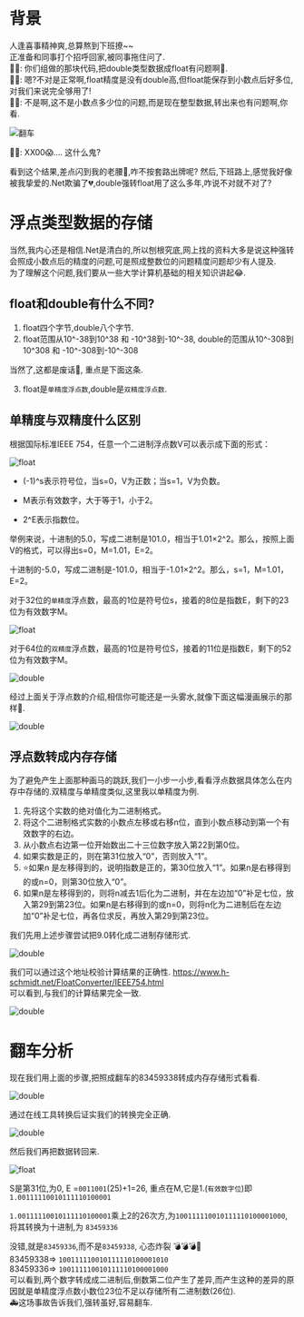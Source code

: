 # 背景  

人逢喜事精神爽,总算熬到下班撩~~  
正准备和同事打个招呼回家,被同事拖住问了.  
🙋‍♂️: 你们组做的那块代码,把double类型数据成float有问题啊💨.  
💁‍♀️: 嗯?不对是正常啊,float精度是没有double高,但float能保存到小数点后好多位,对我们来说完全够用了!  
🙋‍♂️: 不是啊,这不是小数点多少位的问题,而是现在整型数据,转出来也有问题啊,你看.  

![翻车](https://raw.githubusercontent.com/liuzhenyulive/GitDisk/blogs/pic/DoubleToFloat/DoubleToFloat.png)  

💁‍♀️: XX00😱....   这什么鬼?

看到这个结果,差点闪到我的老腰🤦,咋不按套路出牌呢?
然后,下班路上,感觉我好像被我挚爱的.Net欺骗了💔,double强转float用了这么多年,咋说不对就不对了?

# 浮点类型数据的存储  

当然,我内心还是相信.Net是清白的,所以刨根究底,网上找的资料大多是说这种强转会照成小数点后的精度的问题,可是照成整数位的问题精度问题却少有人提及.  
为了理解这个问题,我们要从一些大学计算机基础的相关知识讲起😂.

## float和double有什么不同? 

1. float四个字节,double八个字节.
2. float范围从10^-38到10^38 和 -10^38到-10^-38, double的范围从10^-308到10^308 和 -10^-308到-10^-308

当然了,这都是废话🤷, 重点是下面这条.

3. float是`单精度浮点数`,double是`双精度浮点数`.

## 单精度与双精度什么区别

根据国际标准IEEE 754，任意一个二进制浮点数V可以表示成下面的形式：

![float](https://raw.githubusercontent.com/liuzhenyulive/GitDisk/blogs/pic/DoubleToFloat/official.png) 

* (-1)^s表示符号位，当s=0，V为正数；当s=1，V为负数。

* M表示有效数字，大于等于1，小于2。

* 2^E表示指数位。

举例来说，十进制的5.0，写成二进制是101.0，相当于1.01×2^2。那么，按照上面V的格式，可以得出s=0，M=1.01，E=2。

十进制的-5.0，写成二进制是-101.0，相当于-1.01×2^2。那么，s=1，M=1.01，E=2。

对于32位的`单精度`浮点数，最高的1位是符号位s，接着的8位是指数E，剩下的23位为有效数字M。

![float](https://raw.githubusercontent.com/liuzhenyulive/GitDisk/blogs/pic/DoubleToFloat/float.jpg)

对于64位的`双精度`浮点数，最高的1位是符号位S，接着的11位是指数E，剩下的52位为有效数字M。

![double](https://raw.githubusercontent.com/liuzhenyulive/GitDisk/blogs/pic/DoubleToFloat/double.jpg)  

经过上面关于浮点数的介绍,相信你可能还是一头雾水,就像下面这幅漫画展示的那样🐎.

![double](https://raw.githubusercontent.com/liuzhenyulive/GitDisk/blogs/pic/DoubleToFloat/horse.png)  



## 浮点数转成内存存储

为了避免产生上面那种画马的跳跃,我们一小步一小步,看看浮点数据具体怎么在内存中存储的.双精度与单精度类似,这里我以单精度为例.

1. 先将这个实数的绝对值化为二进制格式。 
2. 将这个二进制格式实数的小数点左移或右移n位，直到小数点移动到第一个有效数字的右边。 
3. 从小数点右边第一位开始数出二十三位数字放入第22到第0位。 
4. 如果实数是正的，则在第31位放入“0”，否则放入“1”。 
5. ⭐如果n 是左移得到的，说明指数是正的，第30位放入“1”。如果n是右移得到的或n=0，则第30位放入“0”。 
6. 如果n是左移得到的，则将n减去1后化为二进制，并在左边加“0”补足七位，放入第29到第23位。如果n是右移得到的或n=0，则将n化为二进制后在左边加“0”补足七位，再各位求反，再放入第29到第23位。

我们先用上述步骤尝试把9.0转化成二进制存储形式.

![double](https://raw.githubusercontent.com/liuzhenyulive/GitDisk/blogs/pic/DoubleToFloat/float9.0.png)  

我们可以通过这个地址校验计算结果的正确性.  https://www.h-schmidt.net/FloatConverter/IEEE754.html  
可以看到,与我们的计算结果完全一致.  

![double](https://raw.githubusercontent.com/liuzhenyulive/GitDisk/blogs/pic/DoubleToFloat/float9.0Result.png)

# 翻车分析  

现在我们用上面的步骤,把照成翻车的83459338转成内存存储形式看看.  

![double](https://raw.githubusercontent.com/liuzhenyulive/GitDisk/blogs/pic/DoubleToFloat/floatTest.png)  

通过在线工具转换后证实我们的转换完全正确.

![double](https://raw.githubusercontent.com/liuzhenyulive/GitDisk/blogs/pic/DoubleToFloat/floatTestResult.png)  

然后我们再把数据转回来.  

![float](https://raw.githubusercontent.com/liuzhenyulive/GitDisk/blogs/pic/DoubleToFloat/official.png)  

S是第31位,为0, E =`0011001`(25)+1=26, 重点在M,它是1.(`有效数字位`)即 `1.00111110010111110100001`

`1.00111110010111110100001`乘上2的26次方,为`100111110010111110100001000`,将其转换为十进制,为 `83459336`   

没错,就是`83459336`,而不是`83459338`, 心态炸裂 💣💣💣🌋  
83459338=> `100111110010111110100001010`  
83459336=> `100111110010111110100001000`  
可以看到,两个数字转成成二进制后,倒数第二位产生了差异,而产生这种的差异的原因就是单精度浮点数小数位23位不足以存储所有二进制数(26位).  
🚑这场事故告诉我们,强转虽好,容易翻车.
